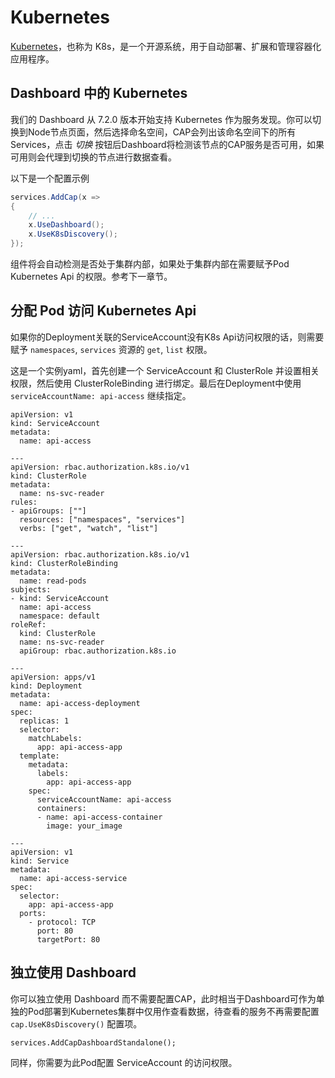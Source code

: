 # Kubernetes

[Kubernetes](https://kubernetes.io)，也称为 K8s，是一个开源系统，用于自动部署、扩展和管理容器化应用程序。

## Dashboard 中的 Kubernetes

我们的 Dashboard 从 7.2.0 版本开始支持 Kubernetes 作为服务发现。你可以切换到Node节点页面，然后选择命名空间，CAP会列出该命名空间下的所有Services，点击 *切换* 按钮后Dashboard将检测该节点的CAP服务是否可用，如果可用则会代理到切换的节点进行数据查看。

以下是一个配置示例

```cs
services.AddCap(x =>
{
    // ...
    x.UseDashboard();
    x.UseK8sDiscovery();
});

```

组件将会自动检测是否处于集群内部，如果处于集群内部在需要赋予Pod Kubernetes Api 的权限。参考下一章节。

## 分配 Pod 访问  Kubernetes Api 

如果你的Deployment关联的ServiceAccount没有K8s Api访问权限的话，则需要赋予 `namespaces`, `services` 资源的 `get`, `list` 权限。

这是一个实例yaml，首先创建一个 ServiceAccount 和 ClusterRole 并设置相关权限，然后使用 ClusterRoleBinding 进行绑定。最后在Deployment中使用 `serviceAccountName: api-access` 继续指定。

```
apiVersion: v1
kind: ServiceAccount
metadata:
  name: api-access

---
apiVersion: rbac.authorization.k8s.io/v1
kind: ClusterRole
metadata:
  name: ns-svc-reader
rules:
- apiGroups: [""]
  resources: ["namespaces", "services"]
  verbs: ["get", "watch", "list"]

---
apiVersion: rbac.authorization.k8s.io/v1
kind: ClusterRoleBinding
metadata:
  name: read-pods
subjects:
- kind: ServiceAccount
  name: api-access
  namespace: default
roleRef:
  kind: ClusterRole
  name: ns-svc-reader
  apiGroup: rbac.authorization.k8s.io
  
---
apiVersion: apps/v1
kind: Deployment
metadata:
  name: api-access-deployment
spec:
  replicas: 1
  selector:
    matchLabels:
      app: api-access-app
  template:
    metadata:
      labels:
        app: api-access-app
    spec:
      serviceAccountName: api-access
      containers:
      - name: api-access-container
        image: your_image
        
---
apiVersion: v1
kind: Service
metadata:
  name: api-access-service
spec:
  selector:
    app: api-access-app
  ports:
    - protocol: TCP
      port: 80
      targetPort: 80
```

## 独立使用 Dashboard

你可以独立使用 Dashboard 而不需要配置CAP，此时相当于Dashboard可作为单独的Pod部署到Kubernetes集群中仅用作查看数据，待查看的服务不再需要配置 `cap.UseK8sDiscovery()` 配置项。

```
services.AddCapDashboardStandalone();
```

同样，你需要为此Pod配置 ServiceAccount 的访问权限。